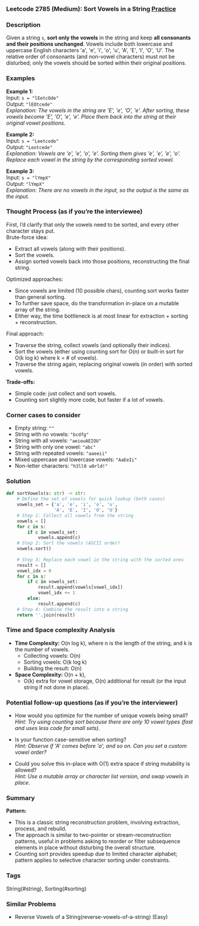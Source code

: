 ### Leetcode 2785 (Medium): Sort Vowels in a String [Practice](https://leetcode.com/problems/sort-vowels-in-a-string)

### Description  
Given a string `s`, **sort only the vowels** in the string and keep **all consonants and their positions unchanged**. Vowels include both lowercase and uppercase English characters 'a', 'e', 'i', 'o', 'u', 'A', 'E', 'I', 'O', 'U'. The relative order of consonants (and non-vowel characters) must not be disturbed; only the vowels should be sorted within their original positions.

### Examples  

**Example 1:**  
Input: `s = "lEetcOde"`  
Output: `"lEOtcede"`  
*Explanation: The vowels in the string are 'E', 'e', 'O', 'e'. After sorting, these vowels become 'E', 'O', 'e', 'e'. Place them back into the string at their original vowel positions.*

**Example 2:**  
Input: `s = "Leetcode"`  
Output: `"Leotcede"`  
*Explanation: Vowels are 'e', 'e', 'o', 'e'. Sorting them gives 'e', 'e', 'e', 'o'. Replace each vowel in the string by the corresponding sorted vowel.*

**Example 3:**  
Input: `s = "lYmpX"`  
Output: `"lYmpX"`  
*Explanation: There are no vowels in the input, so the output is the same as the input.*

### Thought Process (as if you’re the interviewee)  
First, I’d clarify that only the vowels need to be sorted, and every other character stays put.  
Brute-force idea:  
- Extract all vowels (along with their positions).
- Sort the vowels.
- Assign sorted vowels back into those positions, reconstructing the final string.

Optimized approaches:  
- Since vowels are limited (10 possible chars), counting sort works faster than general sorting.
- To further save space, do the transformation in-place on a mutable array of the string.
- Either way, the time bottleneck is at most linear for extraction + sorting + reconstruction.

Final approach:  
- Traverse the string, collect vowels (and optionally their indices).
- Sort the vowels (either using counting sort for O(n) or built-in sort for O(k log k) where k = # of vowels).
- Traverse the string again, replacing original vowels (in order) with sorted vowels.

**Trade-offs:**  
- Simple code: just collect and sort vowels.
- Counting sort slightly more code, but faster if a lot of vowels.

### Corner cases to consider  
- Empty string: `""`
- String with no vowels: `"bcdfg"`
- String with all vowels: `"aeiouAEIOU"`
- String with only one vowel: `"abc"`
- String with repeated vowels: `"aaeeii"`
- Mixed uppercase and lowercase vowels: `"AaEeIi"`
- Non-letter characters: `"h3ll0 w0rld!"`

### Solution

```python
def sortVowels(s: str) -> str:
    # Define the set of vowels for quick lookup (both cases)
    vowels_set = {'a', 'e', 'i', 'o', 'u', 
                  'A', 'E', 'I', 'O', 'U'}
    # Step 1: Collect all vowels from the string
    vowels = []
    for c in s:
        if c in vowels_set:
            vowels.append(c)
    # Step 2: Sort the vowels (ASCII order)
    vowels.sort()
    
    # Step 3: Replace each vowel in the string with the sorted ones
    result = []
    vowel_idx = 0
    for c in s:
        if c in vowels_set:
            result.append(vowels[vowel_idx])
            vowel_idx += 1
        else:
            result.append(c)
    # Step 4: Combine the result into a string
    return ''.join(result)
```

### Time and Space complexity Analysis  

- **Time Complexity:** O(n log k), where n is the length of the string, and k is the number of vowels.  
    - Collecting vowels: O(n)
    - Sorting vowels: O(k log k)
    - Building the result: O(n)
- **Space Complexity:** O(n + k),  
    - O(k) extra for vowel storage, O(n) additional for result (or the input string if not done in place).

### Potential follow-up questions (as if you’re the interviewer)  

- How would you optimize for the number of unique vowels being small?  
  *Hint: Try using counting sort because there are only 10 vowel types (fast and uses less code for small sets).*

- Is your function case-sensitive when sorting?  
  *Hint: Observe if 'A' comes before 'a', and so on. Can you set a custom vowel order?*

- Could you solve this in-place with O(1) extra space if string mutability is allowed?  
  *Hint: Use a mutable array or character list version, and swap vowels in place.*

### Summary  
**Pattern:**  
- This is a classic string reconstruction problem, involving extraction, process, and rebuild.
- The approach is similar to two-pointer or stream-reconstruction patterns, useful in problems asking to reorder or filter subsequence elements in place without disturbing the overall structure.
- Counting sort provides speedup due to limited character alphabet; pattern applies to selective character sorting under constraints.

### Tags
String(#string), Sorting(#sorting)

### Similar Problems
- Reverse Vowels of a String(reverse-vowels-of-a-string) (Easy)